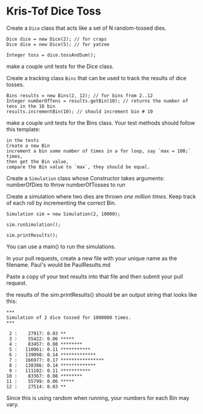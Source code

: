 # Kris-Tof Dice Toss

Create a `Dice` class that acts like a set of N random-tossed dies.
```
Dice dice = new Dice(2); // for craps
Dice dice = new Dice(5); // for yatzee

Integer toss = dice.tossAndSum();
```
make a couple unit tests for the Dice class. 

Create a tracking class `Bins` that can be used to track the results of dice tosses.

```
Bins results = new Bins(2, 12); // for bins from 2..12
Integer numberOfTens = results.getBin(10); // returns the number of tens in the 10 bin
results.incrementBin(10); // should increment bin # 10

```
make a couple unit tests for the Bins class. Your test methods should follow this template:

    in the tests
    Create a new Bin
    increment a bin some number of times in a for loop, say `max = 100;` times,
    then get the Bin value,
    compare the Bin value to `max`, they should be equal.
    
    

Create a `Simulation` class whose Constructor takes arguments:
    numberOfDies to throw
    numberOfTosses to run

Create a simulation where two dies are thrown *one million times*. 
Keep track of each roll by incrementing the correct Bin.

```
Simulation sim = new Simulation(2, 10000);

sim.runSimulation();

sim.printResults();
```

You can use a main() to run the simulations.

In your pull requests, create a new file with your unique name as the filename.
Paul's would be PaulResults.md

Paste a copy of your text results into that file and then submit your pull request.

the results of the sim.printResults() should be an output string that looks like this:

```
***
Simulation of 2 dice tossed for 1000000 times.
***

 2 :    27917: 0.03 **
 3 :    55422: 0.06 *****
 4 :    83457: 0.08 ********
 5 :   110961: 0.11 ***********
 6 :   139098: 0.14 *************
 7 :   166977: 0.17 ****************
 8 :   138386: 0.14 *************
 9 :   111102: 0.11 ***********
10 :    83367: 0.08 ********
11 :    55799: 0.06 *****
12 :    27514: 0.03 **
```

Since this is using random when running, your numbers for each Bin may vary.
